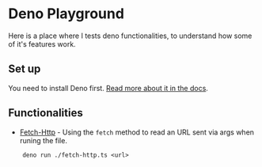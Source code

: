 # Deno Playground

Here is a place where I tests deno functionalities, to understand how some of it's features work. 

## Set up 

You need to install Deno first. 
[Read more about it in the docs](https://deno.land). 


## Functionalities

- [Fetch-Http](/fetch-http.ts) - Using the `fetch` method to read an URL sent via args when runing the file. 

```shell
	deno run ./fetch-http.ts <url> 
``` 
